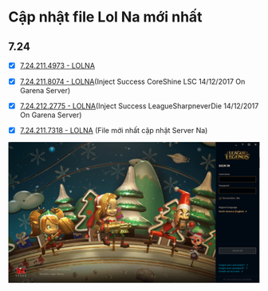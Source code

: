 # Cập nhật file Lol Na mới nhất

## 7.24

- [x] [7.24.211.4973 - LOLNA](https://raw.githubusercontent.com/IoT-VN/League-of-Legends/master/7.24/7.24.211.4973/League%20of%20Legends.exe)

- [x] [7.24.211.8074 - LOLNA](https://raw.githubusercontent.com/IoT-VN/League-of-Legends/master/7.24/7.24.211.8074/League%20of%20Legends.exe)(Inject Success CoreShine LSC 14/12/2017 On Garena Server)

- [x] [7.24.212.2775 - LOLNA](https://raw.githubusercontent.com/IoT-VN/League-of-Legends/master/master/7.24/7.24.212.2775/League%20of%20Legends.exe)(Inject Success LeagueSharpneverDie 14/12/2017 On Garena Server)

- [x] [7.24.211.7318 - LOLNA](https://raw.githubusercontent.com/IoT-VN/League-of-Legends/master/master/7.24/7.24.211.7318/League%20of%20Legends.exe) (File mới nhất cập nhật Server Na)

![alt text](https://raw.githubusercontent.com/IoT-VN/League-of-Legends/master/League%20of%20Legends.png)





